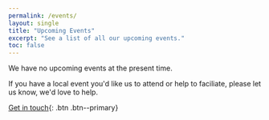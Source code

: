 ```yaml
---
permalink: /events/
layout: single
title: "Upcoming Events"
excerpt: "See a list of all our upcoming events."
toc: false
---
```


We have no upcoming events at the present time.

If you have a local event you'd like us to attend or help to faciliate, please let us know, we'd love to help.

[Get in touch](mailto:hello@phcmaidstone.co.uk){: .btn .btn--primary}